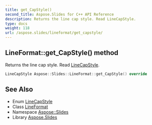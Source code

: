```yaml
---
title: get_CapStyle()
second_title: Aspose.Slides for C++ API Reference
description: Returns the line cap style. Read LineCapStyle.
type: docs
weight: 118
url: /aspose.slides/lineformat/get_capstyle/
---
```

## LineFormat::get_CapStyle() method


Returns the line cap style. Read [LineCapStyle](../../linecapstyle/).

```cpp
LineCapStyle Aspose::Slides::LineFormat::get_CapStyle() override
```

## See Also

* Enum [LineCapStyle](../../linecapstyle/)
* Class [LineFormat](../)
* Namespace [Aspose::Slides](../../)
* Library [Aspose.Slides](../../../)